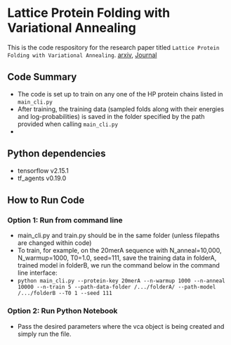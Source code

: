 # Lattice Protein Folding with Variational Annealing

This is the code respository for the research paper titled `Lattice Protein Folding with Variational Annealing`. [arxiv](https://arxiv.org/abs/2502.20632), [Journal](https://iopscience.iop.org/article/10.1088/2632-2153/adf376)

## Code Summary
- The code is set up to train on any one of the HP protein chains listed in `main_cli.py`
- After training, the training data (sampled folds along with their energies and log-probabilities) is saved in the folder specified by the path provided when calling `main_cli.py`
- 


## Python dependencies
- tensorflow v2.15.1
- tf_agents v0.19.0

## How to Run Code
### Option 1: Run from command line
- main_cli.py and train.py should be in the same folder (unless filepaths are changed within code)
- To train, for example, on the 20merA sequence with N_anneal=10,000, N_warmup=1000, T0=1.0, seed=111, save the training data in folderA, trained model in folderB, we run the command below in the command line interface:
- `python main_cli.py --protein-key 20merA --n-warmup 1000 --n-anneal 10000 --n-train 5 --path-data-folder /.../folderA/ --path-model /.../folderB --T0 1 --seed 111`

### Option 2: Run Python Notebook
- Pass the desired parameters where the vca object is being created and simply run the file.
